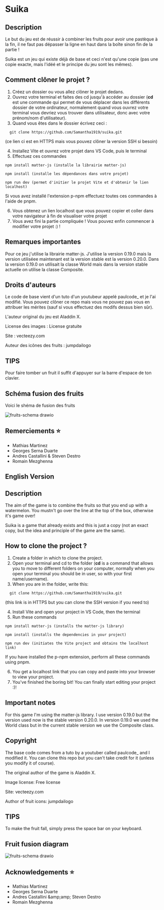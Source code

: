 # Suika

## Description

Le but du jeu est de réussir à combiner les fruits pour avoir une pastèque à la fin, il ne faut pas dépasser la ligne en haut dans la boîte sinon fin de la partie !

Suika est un jeu qui existe déjà de base et ceci n'est qu'une copie (pas une copie exacte, mais l'idéé et le principe du jeu sont les mêmes).

## Comment clôner le projet ?

1. Créez un dossier ou vous allez clôner le projet dedans.
2. Ouvrez votre terminal et faites des cd jusqu'à accéder au dossier (**cd** est une commande qui permet de vous déplacer dans les différents dossier de votre ordinateur, normalement quand vous ouvrez votre terminal vous devriez vous trouver dans utilisateur, donc avec votre prénom/nom d'utilisateur).
3. Quand vous êtes dans le dossier écrivez ceci :

```
  git clone https://github.com/Samantha1919/suika.git 
```
(ce lien ci est en HTTPS mais vous pouvez clôner la version SSH si besoin)

4. Installez Vite et ouvrez votre projet dans VS Code, puis le terminal
5. Effectuez ces commandes

```
npm install matter-js (installe la librairie matter-js)
```

```
npm install (installe les dépendances dans votre projet)
```

```
npm run dev (permet d'initier le projet Vite et d'obtenir le lien localhost)
```
Si vous avez installé l'extension p-npm effectuez toutes ces commandes à l'aide de pnpm.

6. Vous obtenez un lien localhost que vous pouvez copier et coller dans votre navigateur à fin de visualiser votre projet
7. Vous avez fini la partie compliquée ! Vous pouvez enfin commencer à modifier votre projet  :) !

## Remarques importantes

Pour ce jeu j'utilise la librairie matter-js. J'utilise la version 0.19.0 mais la version utiliséee maintenant est la version stable est la version 0.20.0. Dans la version 0.19.0 on utilisait la classe World mais dans la version stable actuelle on utilise la classe Composite.

## Droits d'auteurs

Le code de base vient d'un tuto d'un youtubeur appelé paulcode_ et je l'ai modifié. Vous pouvez clôner ce repo mais vous ne pouvez pas vous en attribuer les mérites (sauf si vous effectuez des modifs dessus bien sûr).

L'auteur original du jeu est Aladdin X.

License des images : License gratuite

Site : vecteezy.com

Auteur des icônes des fruits : jumpdailogo

## TIPS

Pour faire tomber un fruit il suffit d'appuyer sur la barre d'espace de ton clavier.

## Schéma fusion des fruits

Voici le shéma de fusion des fruits


![fruits-schema drawio](https://github.com/user-attachments/assets/8a593d41-8d0a-4038-b16b-2b3931f393e2)





## Remerciements ⭐

- Mathias Martinez 
- Georges Serna Duarte 
- Andres Castallini & Steven Destro
- Romain Mezghenna



## English Version

## Description

The aim of the game is to combine the fruits so that you end up with a watermelon. You mustn't go over the line at the top of the box, otherwise it's game over!

Suika is a game that already exists and this is just a copy (not an exact copy, but the idea and principle of the game are the same).

## How to clone the project ?

1. Create a folder in which to clone the project.
2. Open your terminal and cd to the folder (**cd** is a command that allows you to move to different folders on your computer, normally when you open your terminal you should be in user, so with your first name/username).
3. When you are in the folder, write this:

```
  git clone https://github.com/Samantha1919/suika.git 
```
(this link is in HTTPS but you can clone the SSH version if you need to)

4. Install Vite and open your project in VS Code, then the terminal
5. Run these commands

```
npm install matter-js (installs the matter-js library)
```

```
npm install (installs the dependencies in your project)
```

```
npm run dev (initiates the Vite project and obtains the localhost link)
```
If you have installed the p-npm extension, perform all these commands using pnpm.

6. You get a localhost link that you can copy and paste into your browser to view your project.
7. You've finished the boring bit! You can finally start editing your project :)!

## Important notes
For this game I'm using the matter-js library. I use version 0.19.0 but the version used now is the stable version 0.20.0. In version 0.19.0 we used the World class but in the current stable version we use the Composite class.


## Copyright

The base code comes from a tuto by a youtuber called paulcode_ and I modified it. You can clone this repo but you can't take credit for it (unless you modify it of course).

The original author of the game is Aladdin X.

Image license: Free license

Site: vecteezy.com

Author of fruit icons: jumpdailogo


## TIPS

To make the fruit fall, simply press the space bar on your keyboard.


## Fruit fusion diagram

![fruits-schema drawio](https://github.com/user-attachments/assets/f2df1b82-0970-4285-8e6e-4c5c313c8b4f)


## Acknowledgements ⭐

- Mathias Martinez
- Georges Serna Duarte
- Andres Castallini &amp;amp;amp; Steven Destro
- Romain Mezghenna





